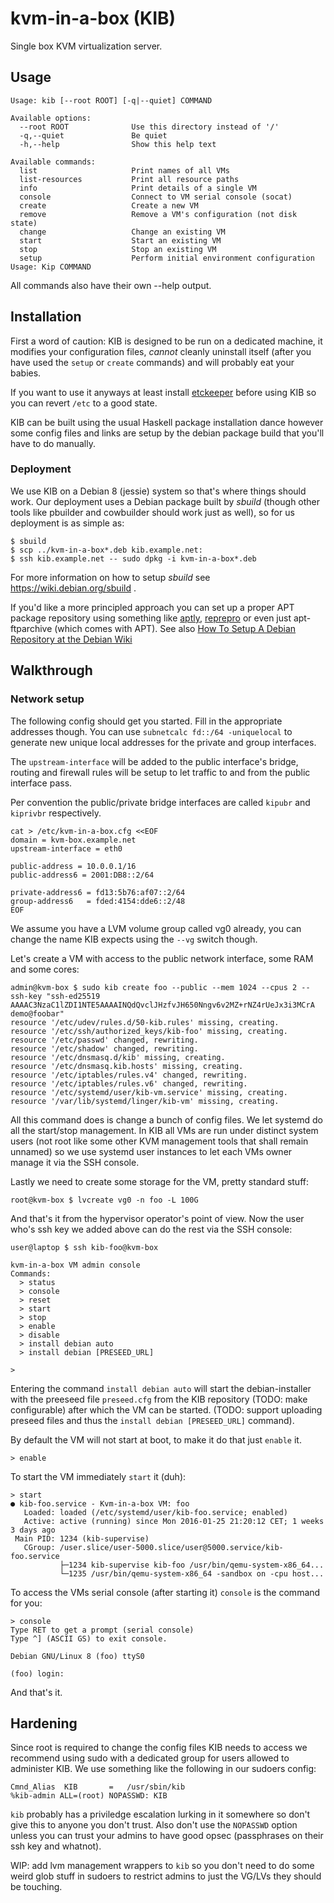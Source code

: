 kvm-in-a-box (KIB)
==================

Single box KVM virtualization server.

Usage
-----

```
Usage: kib [--root ROOT] [-q|--quiet] COMMAND

Available options:
  --root ROOT              Use this directory instead of '/'
  -q,--quiet               Be quiet
  -h,--help                Show this help text

Available commands:
  list                     Print names of all VMs
  list-resources           Print all resource paths
  info                     Print details of a single VM
  console                  Connect to VM serial console (socat)
  create                   Create a new VM
  remove                   Remove a VM's configuration (not disk state)
  change                   Change an existing VM
  start                    Start an existing VM
  stop                     Stop an existing VM
  setup                    Perform initial environment configuration
Usage: Kip COMMAND
```

All commands also have their own --help output.

Installation
------------

First a word of caution: KIB is designed to be run on a dedicated machine, it
modifies your configuration files, _cannot_ cleanly uninstall itself (after you
have used the `setup` or `create` commands) and will probably eat your babies.

If you want to use it anyways at least install
[etckeeper](https://joeyh.name/code/etckeeper/) before using KIB so you can
revert `/etc` to a good state.

KIB can be built using the usual Haskell package installation dance however some
config files and links are setup by the debian package build that you'll have to
do manually.

### Deployment

We use KIB on a Debian 8 (jessie) system so that's where things should work. Our
deployment uses a Debian package built by *sbuild* (though other tools like
pbuilder and cowbuilder should work just as well), so for us deployment is as
simple as:

```
$ sbuild
$ scp ../kvm-in-a-box*.deb kib.example.net:
$ ssh kib.example.net -- sudo dpkg -i kvm-in-a-box*.deb
```

For more information on how to setup *sbuild* see https://wiki.debian.org/sbuild .

If you'd like a more principled approach you can set up a proper APT package
repository using something like [aptly](http://www.aptly.info/),
[reprepro](https://mirrorer.alioth.debian.org/) or even just apt-ftparchive
(which comes with APT). See also
[How To Setup A Debian Repository at the Debian Wiki](https://wiki.debian.org/HowToSetupADebianRepository)

Walkthrough
-----------

### Network setup

The following config should get you started. Fill in the appropriate addresses
though. You can use `subnetcalc fd::/64 -uniquelocal` to generate new unique
local addresses for the private and group interfaces.

The `upstream-interface` will be added to the public interface's bridge, routing
and firewall rules will be setup to let traffic to and from the public interface
pass.

Per convention the public/private bridge interfaces are called `kipubr` and
`kiprivbr` respectively.


    cat > /etc/kvm-in-a-box.cfg <<EOF
    domain = kvm-box.example.net
    upstream-interface = eth0

    public-address = 10.0.0.1/16
    public-address6 = 2001:DB8::2/64

    private-address6 = fd13:5b76:af07::2/64
    group-address6   = fded:4154:dde6::2/48
    EOF




We assume you have a LVM volume group called vg0 already, you can change the
name KIB expects using the `--vg` switch though.

Let's create a VM with access to the public network interface, some RAM and some
cores:

    admin@kvm-box $ sudo kib create foo --public --mem 1024 --cpus 2 --ssh-key "ssh-ed25519 AAAAC3NzaC1lZDI1NTE5AAAAINQdQvclJHzfvJH650Nngv6v2MZ+rNZ4rUeJx3i3MCrA demo@foobar"
    resource '/etc/udev/rules.d/50-kib.rules' missing, creating.
    resource '/etc/ssh/authorized_keys/kib-foo' missing, creating.
    resource '/etc/passwd' changed, rewriting.
    resource '/etc/shadow' changed, rewriting.
    resource '/etc/dnsmasq.d/kib' missing, creating.
    resource '/etc/dnsmasq.kib.hosts' missing, creating.
    resource '/etc/iptables/rules.v4' changed, rewriting.
    resource '/etc/iptables/rules.v6' changed, rewriting.
    resource '/etc/systemd/user/kib-vm.service' missing, creating.
    resource '/var/lib/systemd/linger/kib-vm' missing, creating.

All this command does is change a bunch of config files. We let systemd do all
the start/stop management. In KIB all VMs are run under distinct system users
(not root like some other KVM management tools that shall remain unnamed) so we
use systemd user instances to let each VMs owner manage it via the SSH console.

Lastly we need to create some storage for the VM, pretty standard stuff:

    root@kvm-box $ lvcreate vg0 -n foo -L 100G


And that's it from the hypervisor operator's point of view. Now the user who's
ssh key we added above can do the rest via the SSH console:

    user@laptop $ ssh kib-foo@kvm-box

    kvm-in-a-box VM admin console
    Commands:
      > status
      > console
      > reset
      > start
      > stop
      > enable
      > disable
      > install debian auto
      > install debian [PRESEED_URL]

    >

Entering the command `install debian auto` will start the debian-installer with
the preeseed file `preseed.cfg` from the KIB repository (TODO: make
configurable) after which the VM can be started. (TODO: support uploading
preseed files and thus the `install debian [PRESEED_URL]` command).

By default the VM will not start at boot, to make it do that just `enable` it.

    > enable

To start the VM immediately `start` it (duh):

    > start
    ● kib-foo.service - Kvm-in-a-box VM: foo
       Loaded: loaded (/etc/systemd/user/kib-foo.service; enabled)
       Active: active (running) since Mon 2016-01-25 21:20:12 CET; 1 weeks 3 days ago
     Main PID: 1234 (kib-supervise)
       CGroup: /user.slice/user-5000.slice/user@5000.service/kib-foo.service
               ├─1234 kib-supervise kib-foo /usr/bin/qemu-system-x86_64...
               └─1235 /usr/bin/qemu-system-x86_64 -sandbox on -cpu host...

To access the VMs serial console (after starting it) `console` is the command
for you:

    > console
    Type RET to get a prompt (serial console)
    Type ^] (ASCII GS) to exit console.

    Debian GNU/Linux 8 (foo) ttyS0

    (foo) login:

And that's it.

Hardening
---------

Since root is required to change the config files KIB needs to access we
recommend using sudo with a dedicated group for users allowed to administer
KIB. We use something like the following in our sudoers config:

```
Cmnd_Alias  KIB       =   /usr/sbin/kib
%kib-admin ALL=(root) NOPASSWD: KIB
```

`kib` probably has a priviledge escalation lurking in it somewhere so don't give
this to anyone you don't trust. Also don't use the `NOPASSWD` option unless you
can trust your admins to have good opsec (passphrases on their ssh key and
whatnot).

WIP: add lvm management wrappers to `kib` so you don't need to do some weird
glob stuff in sudoers to restrict admins to just the VG/LVs they should be
touching.
